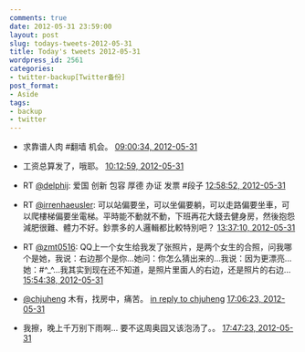 ```yaml
---
comments: true
date: 2012-05-31 23:59:00
layout: post
slug: todays-tweets-2012-05-31
title: Today's tweets 2012-05-31
wordpress_id: 2561
categories:
- twitter-backup[Twitter备份]
post_format:
- Aside
tags:
- backup
- twitter
---
```





  * 求靠谱人肉 #翻墙 机会。 [09:00:34, 2012-05-31](http://twitter.com/gfrog/statuses/207999979191681025)





  * 工资总算发了，哦耶。 [10:12:59, 2012-05-31](http://twitter.com/gfrog/statuses/208018203098628096)





  * RT [@delphij](http://twitter.com/delphij): 爱国 创新 包容 厚德 办证 发票 #段子 [12:58:52, 2012-05-31](http://twitter.com/gfrog/statuses/208059949899722753)





  * RT [@irrenhaeusler](http://twitter.com/irrenhaeusler): 可以站偏要坐，可以坐偏要躺，可以走路偏要坐車，可以爬樓梯偏要坐電梯。平時能不動就不動，下班再花大錢去健身房，然後抱怨減肥很難、體力不好。鈔票多的人邏輯都比較特別吧？ [13:37:10, 2012-05-31](http://twitter.com/gfrog/statuses/208069587827302400)





  * RT [@zmt0516](http://twitter.com/zmt0516): QQ上一个女生给我发了张照片，是两个女生的合照，问我哪个是她，我说：右边那个是你…她问：你怎么猜出来的…我说：因为更漂亮…她：#^_^…我其实到现在还不知道，是照片里面人的右边，还是照片的右边… [15:54:38, 2012-05-31](http://twitter.com/gfrog/statuses/208104182543155201)





  * [@chjuheng](http://twitter.com/chjuheng) 木有，找房中，痛苦。 [in reply to chjuheng](http://twitter.com/chjuheng/statuses/208121308150644736) [17:06:23, 2012-05-31](http://twitter.com/gfrog/statuses/208122238937997312)





  * 我擦，晚上千万别下雨啊… 要不这周奥园又该泡汤了。。 [17:47:23, 2012-05-31](http://twitter.com/gfrog/statuses/208132557882146816)




